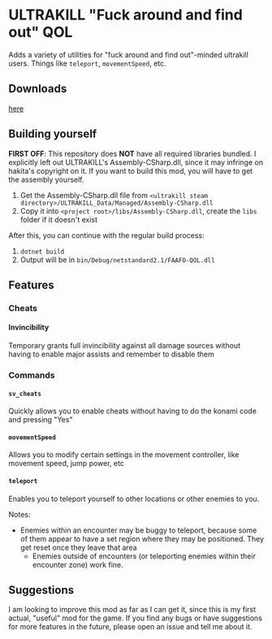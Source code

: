 # ULTRAKILL "Fuck around and find out" QOL
Adds a variety of utilities for "fuck around and find out"-minded ultrakill users. Things like `teleport`, `movementSpeed`, etc.

## Downloads
[here](https://thunderstore.io/c/ultrakill/p/0x150_mods/faafo_qol/)

## Building yourself
**FIRST OFF**: This repository does **NOT** have all required libraries bundled. I explicitly left out ULTRAKILL's Assembly-CSharp.dll, since it may infringe on hakita's copyright on it. If you want to build this mod, you will have to get the assembly yourself.

1. Get the Assembly-CSharp.dll file from `<ultrakill steam directory>/ULTRAKILL_Data/Managed/Assembly-CSharp.dll`
2. Copy it into `<project root>/libs/Assembly-CSharp.dll`, create the `libs` folder if it doesn't exist

After this, you can continue with the regular build process:
1. `dotnet build`
2. Output will be in `bin/Debug/netstandard2.1/FAAFO-QOL.dll`

## Features
### Cheats
#### Invincibility
Temporary grants full invincibility against all damage sources without having to enable major assists and remember to disable them

### Commands
#### `sv_cheats`
Quickly allows you to enable cheats without having to do the konami code and pressing "Yes"

#### `movementSpeed`
Allows you to modify certain settings in the movement controller, like movement speed, jump power, etc

#### `teleport`
Enables you to teleport yourself to other locations or other enemies to you.

Notes:
- Enemies within an encounter may be buggy to teleport, because some of them appear to have a set region where they may be positioned. They get reset once they leave that area
  - Enemies outside of encounters (or teleporting enemies within their encounter zone) work fine.

## Suggestions
I am looking to improve this mod as far as I can get it, since this is my first actual, "useful" mod for the game. If you find any bugs or have suggestions for more features in the future, please open an issue and tell me about it.